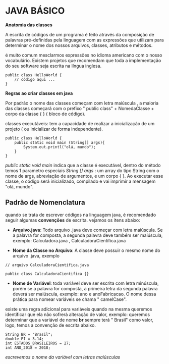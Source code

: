 # JAVA BÁSICO

**Anatomia das classes**

A escrita de códigos de um programa é feito através da composição de palavras pré-definidas pela linguagem com as expressões que utilizam para determinar o nome dos nossos arquivos, classes, atributos e métodos.

é muito comum mesclarmos expressões no idioma americano com o nosso vocabulário. Existem projetos que recomendam que toda a implementação do seu software seja escrita na língua inglesa.

```
public class HelloWorld {
	// código aqui ...
}
```

**Regras ao criar classes em java**

Por padrão o nome das classes começam com letra maiúscula , a maioria das classes começará com  o prefixo " public class" + NomedaClasse + corpo da classe { } ( bloco de código). 

classes executáveis: tem a capacidade de realizar a inicialização de um projeto ( ou inicializar de forma independente). 

```
public class HelloWorld {
	public static void main (String[] args){
		System.out.printl("olá, mundo");
	}
}
```
_public static void main_ indica que a classe é executável, dentro do método temos 1 parametro especiais _String [] args_ : um array do tipo String com o nome de args, abreviação de argumentos, e um corpo { }. Ao executar esse classe, o código será inicializado, compilado e vai imprimir a mensagem "olá, mundo".

## Padrão de Nomenclatura
quando se trata de escrever códigos na linguagem java, é recomendado seguir algumas **convenções** de escrita. 
vejamos os itens abaixo:

- **Arquivo.java**: Todo arquivo .java deve começar com letra maiúscula. Se a palavra for composta, a segunda palavra deve também ser maiúscula, exemplo: Calculadora.java , CalculadoraCientifica.java 

- **Nome da Classe no Arquivo**: A classe deve possuir o mesmo nome do arquivo .java, exemplo
```
// arquivo CalculadoraCientifica.java

public class CalculadoraCientifica {}
```

- **Nome de Variável**: toda variável deve ser escrita com letra minúscula, porém se a palavra for composta, a primeira letra da segunda palavra deverá ser maiúscula, exemplo: ano e anoFabricacao. O nome dessa prática para nomear variáveis se chama " camelCase".  

existe uma regra adicional para variáveis quando na mesma queremos identificar que ela não sofrerá alteração de valor, exemplo: queremos determinar que a variável de nome **br** sempre terá " Brasil" como valor, logo, temos a convenção de escrita abaixo.

```
String BR = "Brasil";
double PI = 3.14;
int ESTADOS_BRASILEIROS = 27;
int ANO_2018 = 2018;
 ```
_escrevemos o nome da variável com letras maiúsculas_

